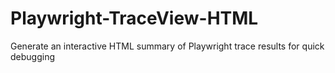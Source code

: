 # Playwright-TraceView-HTML
Generate an interactive HTML summary of Playwright trace results for quick debugging
